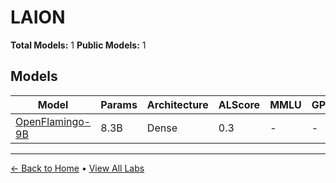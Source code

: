 # LAION

**Total Models:** 1
**Public Models:** 1

## Models

| Model | Params | Architecture | ALScore | MMLU | GPQA | Released | Status |
|-------|--------|--------------|---------|------|------|----------|--------|
| [OpenFlamingo-9B](../models/laion/openflamingo-9b.md) | 8.3B | Dense | 0.3 | - | - | Mar/2023 | 🟢 |

---

[← Back to Home](../README.md) • [View All Labs](../labs/)
